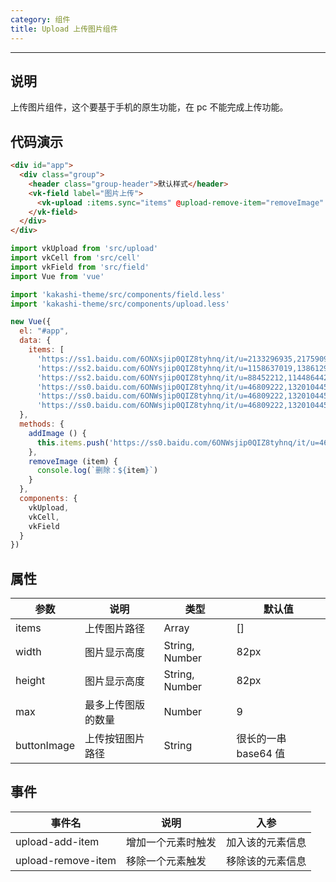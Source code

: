 ```yaml
---
category: 组件
title: Upload 上传图片组件
---
```

---

## 说明

上传图片组件，这个要基于手机的原生功能，在 pc 不能完成上传功能。

## 代码演示

```html
<div id="app">
  <div class="group">
    <header class="group-header">默认样式</header>
    <vk-field label="图片上传">
      <vk-upload :items.sync="items" @upload-remove-item="removeImage" @upload-add-item="addImage" :max="9"></vk-upload>
    </vk-field>
  </div>
</div>
```


```js
import vkUpload from 'src/upload'
import vkCell from 'src/cell'
import vkField from 'src/field'
import Vue from 'vue'

import 'kakashi-theme/src/components/field.less'
import 'kakashi-theme/src/components/upload.less'

new Vue({
  el: "#app",
  data: {
    items: [
      'https://ss1.baidu.com/6ONXsjip0QIZ8tyhnq/it/u=2133296935,2175909175&fm=80',
      'https://ss2.baidu.com/6ONYsjip0QIZ8tyhnq/it/u=1158637019,1386129520&fm=58',
      'https://ss2.baidu.com/6ONYsjip0QIZ8tyhnq/it/u=88452212,114486442&fm=58',
      'https://ss0.baidu.com/6ONWsjip0QIZ8tyhnq/it/u=46809222,1320104452&fm=58',
      'https://ss0.baidu.com/6ONWsjip0QIZ8tyhnq/it/u=46809222,1320104452&fm=58',
      'https://ss0.baidu.com/6ONWsjip0QIZ8tyhnq/it/u=46809222,1320104452&fm=58']
  },
  methods: {
    addImage () {
      this.items.push('https://ss0.baidu.com/6ONWsjip0QIZ8tyhnq/it/u=46809222,1320104452&fm=58')
    },
    removeImage (item) {
      console.log(`删除：${item}`)
    }
  },
  components: {
    vkUpload,
    vkCell,
    vkField
  }
})
```

## 属性

| 参数      | 说明                                     | 类型       | 默认值 |
|-----------|------------------------------------------|------------|-------|
| items     | 上传图片路径 | Array  | []    |
| width     | 图片显示高度 | String, Number | 82px |
| height    | 图片显示高度 | String, Number | 82px |
| max       | 最多上传图版的数量 | Number | 9 |
| buttonImage | 上传按钮图片路径 | String | 很长的一串 base64 值 |

## 事件

| 事件名      | 说明                                     | 入参 |
|------------|-----------------------------------------|------|
| upload-add-item | 增加一个元素时触发 | 加入该的元素信息 |
| upload-remove-item | 移除一个元素触发 | 移除该的元素信息 |
